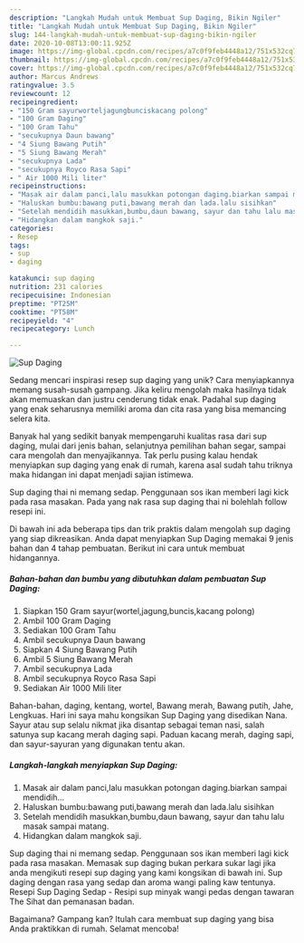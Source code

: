 ```yaml
---
description: "Langkah Mudah untuk Membuat Sup Daging, Bikin Ngiler"
title: "Langkah Mudah untuk Membuat Sup Daging, Bikin Ngiler"
slug: 144-langkah-mudah-untuk-membuat-sup-daging-bikin-ngiler
date: 2020-10-08T13:00:11.925Z
image: https://img-global.cpcdn.com/recipes/a7c0f9feb4448a12/751x532cq70/sup-daging-foto-resep-utama.jpg
thumbnail: https://img-global.cpcdn.com/recipes/a7c0f9feb4448a12/751x532cq70/sup-daging-foto-resep-utama.jpg
cover: https://img-global.cpcdn.com/recipes/a7c0f9feb4448a12/751x532cq70/sup-daging-foto-resep-utama.jpg
author: Marcus Andrews
ratingvalue: 3.5
reviewcount: 12
recipeingredient:
- "150 Gram sayurworteljagungbunciskacang polong"
- "100 Gram Daging"
- "100 Gram Tahu"
- "secukupnya Daun bawang"
- "4 Siung Bawang Putih"
- "5 Siung Bawang Merah"
- "secukupnya Lada"
- "secukupnya Royco Rasa Sapi"
- " Air 1000 Mili liter"
recipeinstructions:
- "Masak air dalam panci,lalu masukkan potongan daging.biarkan sampai mendidih..."
- "Haluskan bumbu:bawang puti,bawang merah dan lada.lalu sisihkan"
- "Setelah mendidih masukkan,bumbu,daun bawang, sayur dan tahu lalu masak sampai matang."
- "Hidangkan dalam mangkok saji."
categories:
- Resep
tags:
- sup
- daging

katakunci: sup daging 
nutrition: 231 calories
recipecuisine: Indonesian
preptime: "PT25M"
cooktime: "PT58M"
recipeyield: "4"
recipecategory: Lunch

---
```



![Sup Daging](https://img-global.cpcdn.com/recipes/a7c0f9feb4448a12/751x532cq70/sup-daging-foto-resep-utama.jpg)

Sedang mencari inspirasi resep sup daging yang unik? Cara menyiapkannya memang susah-susah gampang. Jika keliru mengolah maka hasilnya tidak akan memuaskan dan justru cenderung tidak enak. Padahal sup daging yang enak seharusnya memiliki aroma dan cita rasa yang bisa memancing selera kita.

Banyak hal yang sedikit banyak mempengaruhi kualitas rasa dari sup daging, mulai dari jenis bahan, selanjutnya pemilihan bahan segar, sampai cara mengolah dan menyajikannya. Tak perlu pusing kalau hendak menyiapkan sup daging yang enak di rumah, karena asal sudah tahu triknya maka hidangan ini dapat menjadi sajian istimewa.

Sup daging thai ni memang sedap. Penggunaan sos ikan memberi lagi kick pada rasa masakan. Pada yang nak rasa sup daging thai ni bolehlah follow resepi ini.


Di bawah ini ada beberapa tips dan trik praktis dalam mengolah sup daging yang siap dikreasikan. Anda dapat menyiapkan Sup Daging memakai 9 jenis bahan dan 4 tahap pembuatan. Berikut ini cara untuk membuat hidangannya.

<!--inarticleads1-->

##### Bahan-bahan dan bumbu yang dibutuhkan dalam pembuatan Sup Daging:

1. Siapkan 150 Gram sayur(wortel,jagung,buncis,kacang polong)
1. Ambil 100 Gram Daging
1. Sediakan 100 Gram Tahu
1. Ambil secukupnya Daun bawang
1. Siapkan 4 Siung Bawang Putih
1. Ambil 5 Siung Bawang Merah
1. Ambil secukupnya Lada
1. Ambil secukupnya Royco Rasa Sapi
1. Sediakan  Air 1000 Mili liter


Bahan-bahan, daging, kentang, wortel, Bawang merah, Bawang putih, Jahe, Lengkuas. Hari ini saya mahu kongsikan Sup Daging yang disedikan Nana. Sayur atau sup selalu nikmat jika disantap sebagai teman nasi, salah satunya sup kacang merah daging sapi. Paduan kacang merah, daging sapi, dan sayur-sayuran yang digunakan tentu akan. 

<!--inarticleads2-->

##### Langkah-langkah menyiapkan Sup Daging:

1. Masak air dalam panci,lalu masukkan potongan daging.biarkan sampai mendidih...
1. Haluskan bumbu:bawang puti,bawang merah dan lada.lalu sisihkan
1. Setelah mendidih masukkan,bumbu,daun bawang, sayur dan tahu lalu masak sampai matang.
1. Hidangkan dalam mangkok saji.


Sup daging thai ni memang sedap. Penggunaan sos ikan memberi lagi kick pada rasa masakan. Memasak sup daging bukan perkara sukar lagi jika anda mengikuti resepi sup daging yang kami kongsikan di bawah ini. Sup daging dengan rasa yang sedap dan aroma wangi paling kaw tentunya. Resepi Sup Daging Sedap - Resipi sup minyak wangi pedas dengan tawaran The Sihat dan pemanasan badan. 

Bagaimana? Gampang kan? Itulah cara membuat sup daging yang bisa Anda praktikkan di rumah. Selamat mencoba!
